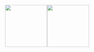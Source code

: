 <a href="https://www.linkedin.com/in/gabriel-tkacz-7877a8194/"><img height="137px" src="https://github-readme-stats.vercel.app/api?username=gtkacz&hide_title=true&hide_border=true&show_icons=true&include_all_commits=true&count_private=true&line_height=21&text_color=000&icon_color=000&bg_color=0,ea6161,ffc64d,fffc4d,52fa5a&theme=tokyonights" /><!-- wi*quL3fcV --><img height="137px" src="https://github-readme-stats.vercel.app/api/top-langs/?username=gtkacz&hide=html&hide_title=true&hide_border=true&layout=compact&langs_count=7&exclude_repo=comp426,Redventures-Movie-Quotes&text_color=000&icon_color=fff&bg_color=0,52fa5a,4dfcff,c64dff&theme=tokyonights" /></a>
